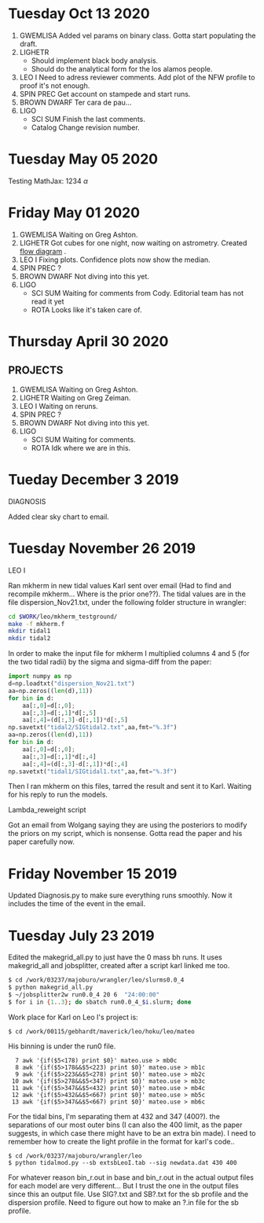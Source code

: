 
# Tuesday Oct 13 2020

1. GWEMLISA
   Added vel params on binary class.
   Gotta start populating the draft.
2. LIGHETR
   - Should implement black body analysis.
   - Should do the analytical form for the los alamos people.
3. LEO I
   Need to adress reviewer comments.
   Add plot of the NFW profile to proof it's not enough.
4. SPIN PREC
   Get account on stampede and start runs.
5. BROWN DWARF
   Ter cara de pau...
6. LIGO
    * SCI SUM
        Finish the last comments.
    * Catalog
        Change revision number.

# Tuesday May 05 2020
Testing MathJax: 1234 $\alpha$

# Friday May 01 2020

1. GWEMLISA
   Waiting on Greg Ashton.
2. LIGHETR
   Got cubes for one night, now waiting on astrometry.
   Created [flow diagram](https://app.diagrams.net/#G1xkEnxAPcQWNWI-WOYh2MEoruqBJofno9) .
3. LEO I
   Fixing plots. Confidence plots now show the median.
4. SPIN PREC
   ?
5. BROWN DWARF
   Not diving into this yet.
6. LIGO
    * SCI SUM
       Waiting for comments from Cody. Editorial team has not read it yet
    * ROTA
      Looks like it's taken care of.

# Thursday April 30 2020

## PROJECTS

1. GWEMLISA
Waiting on Greg Ashton.
2. LIGHETR
Waiting on Greg Zeiman.
3. LEO I
Waiting on reruns.
4. SPIN PREC
?
5. BROWN DWARF
Not diving into this yet.
6. LIGO
    * SCI SUM
    Waiting for comments.
    * ROTA
    Idk where we are in this.


# Tueday December 3 2019

DIAGNOSIS

Added clear sky chart to email.


# Tuesday November 26 2019

LEO I

Ran mkherm in new tidal values Karl sent over email (Had to find and recompile mkherm... Where is the prior one??). The tidal values are in the file dispersion_Nov21.txt, under the following folder structure in wrangler:

```bash
cd $WORK/leo/mkherm_testground/
make -f mkherm.f
mkdir tidal1
mkdir tidal2
```
In order to make the input file for mkherm I multiplied columns 4 and 5 (for the two tidal radii) by the sigma and sigma-diff from the paper:

```python
import numpy as np
d=np.loadtxt("dispersion_Nov21.txt")
aa=np.zeros((len(d),11))
for bin in d:
    aa[:,0]=d[:,0];
    aa[:,3]=d[:,1]*d[:,5]
    aa[:,4]=(d[:,3]-d[:,1])*d[:,5]
np.savetxt("tidal2/SIGtidal2.txt",aa,fmt="%.3f")
aa=np.zeros((len(d),11))
for bin in d:
    aa[:,0]=d[:,0];
    aa[:,3]=d[:,1]*d[:,4]
    aa[:,4]=(d[:,3]-d[:,1])*d[:,4]
np.savetxt("tidal1/SIGtidal1.txt",aa,fmt="%.3f")
```
Then I ran mkherm on this files, tarred the result and sent it to Karl. Waiting for his reply to run the models.

Lambda_reweight script

Got an email from Wolgang saying they are using the posteriors to modify the priors on my script, which is nonsense. Gotta read the paper and his paper carefully now.


# Friday November 15 2019

Updated Diagnosis.py to make sure everything runs smoothly.
Now it includes the time of the event in the email.

# Tuesday July 23 2019

Edited the makegrid_all.py to just have the 0 mass bh runs. It uses makegrid_all and jobsplitter, created after a script karl linked me too.

```bash
$ cd /work/03237/majoburo/wrangler/leo/slurms0.0_4
$ python makegrid_all.py
$ ~/jobsplitter2w run0.0_4 20 6  "24:00:00"
$ for i in {1..3}; do sbatch run0.0_4_$i.slurm; done
```

Work place for Karl on Leo I's project is:
```
$ cd /work/00115/gebhardt/maverick/leo/hoku/leo/mateo
```

His binning is under the run0 file.

```
  7 awk '{if($5<178) print $0}' mateo.use > mb0c
  8 awk '{if($5>178&&$5<223) print $0}' mateo.use > mb1c
  9 awk '{if($5>223&&$5<278) print $0}' mateo.use > mb2c
 10 awk '{if($5>278&&$5<347) print $0}' mateo.use > mb3c
 11 awk '{if($5>347&&$5<432) print $0}' mateo.use > mb4c
 12 awk '{if($5>432&&$5<667) print $0}' mateo.use > mb5c
 13 awk '{if($5>347&&$5<667) print $0}' mateo.use > mb6c
```

For the tidal bins, I'm separating them at 432 and 347 (400?). the separations of our most outer bins (I can also the 400 limit, as the paper suggests, in which case there might have to be an extra bin made). I need to remember how to create the light profile in the format for karl's code..
```
$ cd /work/03237/majoburo/wrangler/leo
$ python tidalmod.py --sb extsbLeoI.tab --sig newdata.dat 430 400
```

For whatever reason bin_r.out in base and bin_r.out in the actual output files for each model are very different... But I trust the one in the output files since this an output file.
Use SIG?.txt and SB?.txt for the sb profile and the dispersion profile.
Need to figure out how to make an ?.in file for the sb profile.

